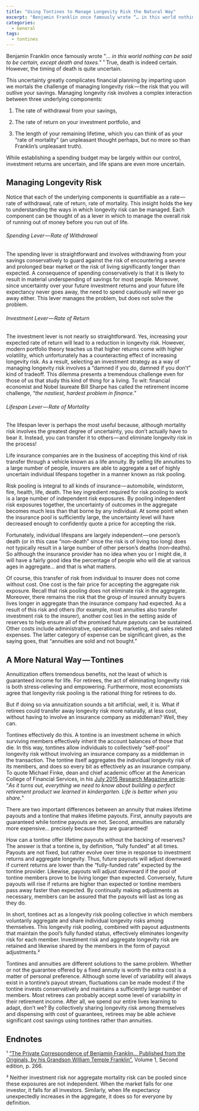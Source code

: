 ```yaml
---
title: "Using Tontines to Manage Longevity Risk the Natural Way"
excerpt: "Benjamin Franklin once famously wrote “… in this world nothing can be said to be certain, except death and taxes.”"
categories:
  - General
tags:
  - tontines
---
```


Benjamin Franklin once famously wrote "*… in this world nothing can be said to be certain, except death and taxes.*" ¹ True, death is indeed certain. However, the timing of death is quite uncertain.

This uncertainty greatly complicates financial planning by imparting upon we mortals the challenge of managing longevity risk — the risk that you will outlive your savings. Managing longevity risk involves a complex interaction between three underlying components:

  1. The rate of withdrawal from your savings,  

  2. The rate of return on your investment portfolio, and  

  3. The length of your remaining lifetime, which you can think of as your “rate of mortality” (an unpleasant thought perhaps, but no more so than Franklin’s unpleasant truth).

While establishing a spending budget may be largely within our control, investment returns are uncertain, and life spans are even more uncertain.

## Managing Longevity Risk

Notice that each of the underlying components is quantifiable as a rate — rate of withdrawal, rate of return, rate of mortality. This insight holds the key to understanding the ways in which longevity risk can be managed. Each component can be thought of as a lever in which to manage the overall risk of running out of money before you run out of life.

###### Spending Lever — Rate of Withdrawal

The spending lever is straightforward and involves withdrawing from your savings conservatively to guard against the risk of encountering a severe and prolonged bear market or the risk of living significantly longer than expected. A consequence of spending conservatively is that it is likely to result in material underspending of savings for most people. Moreover, since uncertainty over your future investment returns and your future life expectancy never goes away, the need to spend cautiously will never go away either. This lever manages the problem, but does not solve the problem.

###### Investment Lever — Rate of Return

The investment lever is not nearly so straightforward. Yes, increasing your expected rate of return will lead to a reduction in longevity risk. However, modern portfolio theory teaches us that higher returns come with higher volatility, which unfortunately has a counteracting effect of increasing longevity risk. As a result, selecting an investment strategy as a way of managing longevity risk involves a “damned if you do, damned if you don’t” kind of tradeoff. This dilemma presents a tremendous challenge even for those of us that study this kind of thing for a living. To wit: financial economist and Nobel laureate Bill Sharpe has called the retirement income challenge, “*the nastiest, hardest problem in finance.*”

###### Lifespan Lever — Rate of Mortality

The lifespan lever is perhaps the most useful because, although mortality risk involves the greatest degree of uncertainty, you don’t actually have to bear it. Instead, you can transfer it to others — and eliminate longevity risk in the process!

Life insurance companies are in the business of accepting this kind of risk transfer through a vehicle known as a life annuity. By selling life annuities to a large number of people, insurers are able to aggregate a set of highly uncertain individual lifespans together in a manner known as risk pooling.

Risk pooling is integral to all kinds of insurance — automobile, windstorm, fire, health, life, death. The key ingredient required for risk pooling to work is a large number of independent risk exposures. By pooling independent risk exposures together, the uncertainty of outcomes in the aggregate becomes much less than that borne by any individual. At some point when the insurance pool is sufficiently large, the uncertainty level will have decreased enough to confidently quote a price for accepting the risk.

Fortunately, individual lifespans are largely independent — one person’s death (or in this case “non-death” since the risk is of living too long) does not typically result in a large number of other person’s deaths (non-deaths). So although the insurance provider has no idea when you or I might die, it will have a fairly good idea the percentage of people who will die at various ages in aggregate… and that is what matters.

Of course, this transfer of risk from individual to insurer does not come without cost. One cost is the fair price for accepting the aggregate risk exposure. Recall that risk pooling does not eliminate risk in the aggregate. Moreover, there remains the risk that the group of insured annuity buyers lives longer in aggregate than the insurance company had expected. As a result of this risk and others (for example, most annuities also transfer investment risk to the insurer), another cost lies in the setting aside of reserves to help ensure all of the promised future payouts can be sustained. Other costs include administrative, operational, marketing, and sales related expenses. The latter category of expense can be significant given, as the saying goes, that “annuities are sold and not bought.”

## A More Natural Way — Tontines

Annuitization offers tremendous benefits, not the least of which is guaranteed income for life. For retirees, the act of eliminating longevity risk is both stress-relieving and empowering. Furthermore, most economists agree that longevity risk pooling is the rational thing for retirees to do.

But if doing so via annuitization sounds a bit artificial, well, it is. What if retirees could transfer away longevity risk more naturally, at less cost, without having to involve an insurance company as middleman? Well, they can.

Tontines effectively do this. A tontine is an investment scheme in which surviving members effectively inherit the account balances of those that die. In this way, tontines allow individuals to collectively “self-pool” longevity risk without involving an insurance company as a middleman in the transaction. The tontine itself aggregates the individual longevity risk of its members, and does so every bit as effectively as an insurance company. To quote Michael Finke, dean and chief academic officer at the American College of Financial Services, in his [July 2015 Research Magazine article](http://www.thinkadvisor.com/2015/06/29/milevskys-bold-plan-to-reinvent-retirement-income): “*As it turns out, everything we need to know about building a perfect retirement product we learned in kindergarten. Life is better when you share.*”

There are two important differences between an annuity that makes lifetime payouts and a tontine that makes lifetime payouts. First, annuity payouts are guaranteed while tontine payouts are not. Second, annuities are naturally more expensive… precisely because they are guaranteed!

How can a tontine offer lifetime payouts without the backing of reserves? The answer is that a tontine is, by definition, “fully funded” at all times. Payouts are not fixed, but rather evolve over time in response to investment returns and aggregate longevity. Thus, future payouts will adjust downward if current returns are lower than the “fully-funded rate” expected by the tontine provider. Likewise, payouts will adjust downward if the pool of tontine members prove to be living longer than expected. Conversely, future payouts will rise if returns are higher than expected or tontine members pass away faster than expected. By continually making adjustments as necessary, members can be assured that the payouts will last as long as they do.

In short, tontines act as a longevity risk pooling collective in which members voluntarily aggregate and share individual longevity risks among themselves. This longevity risk pooling, combined with payout adjustments that maintain the pool’s fully funded status, effectively eliminates longevity risk for each member. Investment risk and aggregate longevity risk are retained and likewise shared by the members in the form of payout adjustments.²

Tontines and annuities are different solutions to the same problem. Whether or not the guarantee offered by a fixed annuity is worth the extra cost is a matter of personal preference. Although some level of variability will always exist in a tontine’s payout stream, fluctuations can be made modest if the tontine invests conservatively and maintains a sufficiently large number of members. Most retirees can probably accept some level of variability in their retirement income. After all, we spend our entire lives learning to adapt, don’t we? By collectively sharing longevity risk among themselves and dispensing with cost of guarantees, retirees may be able achieve significant cost savings using tontines rather than annuities.

## Endnotes

¹ [“The Private Correspondence of Benjamin Franklin... Published from the Originals, by his Grandson William Temple Franklin”](https://books.google.com/books?id=jY8EAAAAYAAJ&pg=PA266), Volume 1, Second edition, p. 266.

² Neither investment risk nor aggregate mortality risk can be pooled since these exposures are not independent. When the market falls for one investor, it falls for all investors. Similarly, when life expectancy unexpectedly increases in the aggregate, it does so for everyone by definition.

